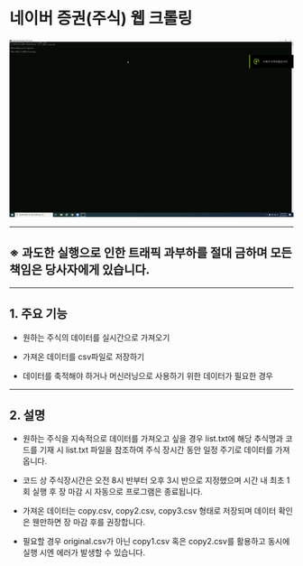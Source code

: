 # 네이버 증권(주식) 웹 크롤링
![web_crol](./web_crol.gif)
***
## ※ 과도한 실행으로 인한 트래픽 과부하를 절대 금하며 모든 책임은 당사자에게 있습니다.
***
## 1. 주요 기능

- 원하는 주식의 데이터를 실시간으로 가져오기

- 가져온 데이터를 csv파일로 저장하기

- 데이터를 축적해야 하거나 머신러닝으로 사용하기 위한 데이터가 필요한 경우

***
## 2. 설명

- 원하는 주식을 지속적으로 데이터를 가져오고 싶을 경우 list.txt에 해당 추식명과 코드를 기재 시
 list.txt 파일을 참조하여 주식 장시간 동안 일정 주기로 데이터를 가져옵니다.
 
- 코드 상 주식장시간은 오전 8시 반부터 오후 3시 반으로 지정했으며
 시간 내 최초 1회 실행 후 장 마감 시 자동으로 프로그램은 종료됩니다.
 
- 가져온 데이터는 copy.csv, copy2.csv, copy3.csv 형태로 저장되며
 데이터 확인은 웬만하면 장 마감 후를 권장합니다.
 
- 필요할 경우 original.csv가 아닌 copy1.csv 혹은 copy2.csv를 활용하고 동시에 실행 시엔 에러가 발생할 수 있습니다.
